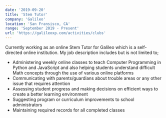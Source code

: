 ```yaml
---
date: '2019-09-20'
title: 'Stem Tutor'
company: 'Galileo'
location: 'San Fransisco, CA'
range: 'September 2019 - Present'
url: 'https://galileoxp.com/activities/clubs'
---
```


Currently working as an online Stem Tutor for Galileo which is a self-directed online institution. My job description includes but is not limited to;

- Administering weekly online classes to teach Computer Programming in Python and JavaScript and
  also helping students understand difficult Math concepts through the use of various online platforms
- Communicating with parents/guardians about trouble areas or any other issue that requires attention
- Assessing student progress and making decisions on efficient ways to create a better learning
  environment
- Suggesting program or curriculum improvements to school administrators
- Maintaining required records for all completed classes
